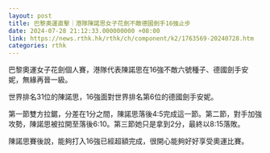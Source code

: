 ```yaml
---
layout: post
title: 巴黎奧運直擊｜港隊陳諾思女子花劍不敵德國劍手16強止步
date: 2024-07-28 21:12:33.000000000 +08:00
link: https://news.rthk.hk/rthk/ch/component/k2/1763569-20240728.htm
categories: rthk
---
```


巴黎奧運女子花劍個人賽，港隊代表陳諾思在16強不敵六號種子、德國劍手安妮，無緣再晉一級。

世界排名31位的陳諾思，16強面對世界排名第6位的德國劍手安妮。

第一節雙方拉鋸，分差在1分之間，陳諾思落後4:5完成這一節。第二節，對手加強攻勢，陳諾思被拉開至落後6:10。第三節她只是拿到2分，最終以8:15落敗。

陳諾思賽後說，能夠打入16強已經超額完成，很開心能夠好好享受奧運比賽。
